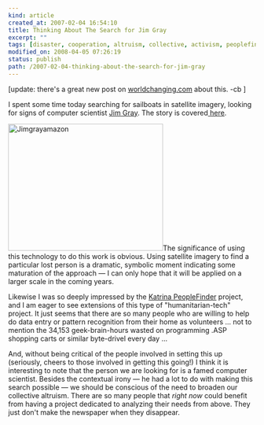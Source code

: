 ```yaml
---
kind: article
created_at: 2007-02-04 16:54:10
title: Thinking About The Search for Jim Gray
excerpt: ""
tags: [disaster, cooperation, altruism, collective, activism, peoplefinder, katrina, worldchanging]
modified_on: 2008-04-05 07:26:19
status: publish 
path: /2007-02-04-thinking-about-the-search-for-jim-gray
---
```


[update: there's a great new post on <a href="http://www.worldchanging.com/archives/006003.html">worldchanging.com</a> about this. -cb ]

I spent some time today searching for sailboats in satellite imagery, looking for signs of computer scientist <a href="http://en.wikipedia.org/wiki/James_N._Gray">Jim Gray</a>. The story is covered<a href="http://www.nbc11.com/news/10888165/detail.html"> here</a>.

<img src="/static/images/jimgrayamazon.jpg" alt="Jimgrayamazon" height="258" width="315">The significance of using this technology to do this work is obvious. Using satellite imagery to find a particular lost person is a dramatic, symbolic moment indicating some maturation of the approach &mdash; I can only hope that it will be applied on a larger scale in the coming years.

Likewise I was so deeply impressed by the <a href="http://katrinahelp.info/wiki/index.php/Katrina_PeopleFinder_Project">Katrina PeopleFinder</a> project, and I am eager to see extensions of this type of "humanitarian-tech" project. It just seems that there are so many people who are willing to help do data entry or pattern recognition from their home as volunteers ... not to mention the 34,153 geek-brain-hours wasted on programming .ASP shopping carts or similar byte-drivel every day ... 

And, without being critical of the people involved in setting this up (seriously, cheers to those involved in getting this going!) I think it is interesting to note that the person we are looking for is a famed computer scientist. Besides the contextual irony &mdash; he had a lot to do with making this search possible &mdash; we should be conscious of the need to broaden our collective altruism. There are so many people that <em>right now</em> could benefit from having a project dedicated to analyzing their needs from above. They just don't make the newspaper when they disappear.